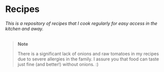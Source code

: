 # Recipes
###### This is a repository of recipes that I cook regularly for easy access in the kitchen and away.

> **Note**
>
> There is a significant lack of onions and raw tomatoes in my recipes due to severe allergies in the family. I assure you that food can taste just fine (and better!) without onions. :)
